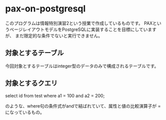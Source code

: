 pax-on-postgresql
=================

このプログラムは情報特別演習2という授業で作成しているものです。
PAXというページレイアウトモデルをPostgreSQLに実装することを目標にしていますが、
まだ限定的な条件でないと実行できません。

## 対象とするテーブル
今回対象とするテーブルはinteger型のデータのみで構成されるテーブルです。

## 対象とするクエリ
select id from test where a1 = 100 and a2 = 200;

のような、where句の条件式がandで結ばれていて、属性と値の比較演算子が = になっているもの。






